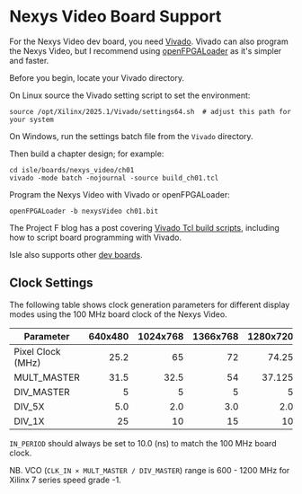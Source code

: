 # Nexys Video Board Support

For the Nexys Video dev board, you need [Vivado](https://www.xilinx.com/support/download/index.html/content/xilinx/en/downloadNav/vivado-design-tools.html). Vivado can also program the Nexys Video, but I recommend using [openFPGALoader](https://github.com/trabucayre/openFPGALoader) as it's simpler and faster.

Before you begin, locate your Vivado directory.

On Linux source the Vivado setting script to set the environment:

```shell
source /opt/Xilinx/2025.1/Vivado/settings64.sh  # adjust this path for your system
```

On Windows, run the settings batch file from the `Vivado` directory.

Then build a chapter design; for example:

```shell
cd isle/boards/nexys_video/ch01
vivado -mode batch -nojournal -source build_ch01.tcl
```

Program the Nexys Video with Vivado or openFPGALoader:

```shell
openFPGALoader -b nexysVideo ch01.bit
```

The Project F blog has a post covering [Vivado Tcl build scripts](http://projectf.io/posts/vivado-tcl-build-script/), including how to script board programming with Vivado.

Isle also supports other [dev boards](../).

## Clock Settings

The following table shows clock generation parameters for different display modes using the 100 MHz board clock of the Nexys Video.

| Parameter         | 640x480    | 1024x768   | 1366x768   | 1280x720   |
| ----------------- | ---------: | ---------: | ---------: | ---------: |
| Pixel Clock (MHz) | 25.2       | 65         | 72         | 74.25      |
| MULT_MASTER       | 31.5       | 32.5       | 54         | 37.125     |
| DIV_MASTER        | 5          | 5          | 5          | 5          |
| DIV_5X            | 5.0        | 2.0        | 3.0        | 2.0        |
| DIV_1X            | 25         | 10         | 15         | 10         |

`IN_PERIOD` should always be set to 10.0 (ns) to match the 100 MHz board clock.

NB. VCO (`CLK_IN × MULT_MASTER / DIV_MASTER`) range is 600 - 1200 MHz for Xilinx 7 series speed grade -1.
